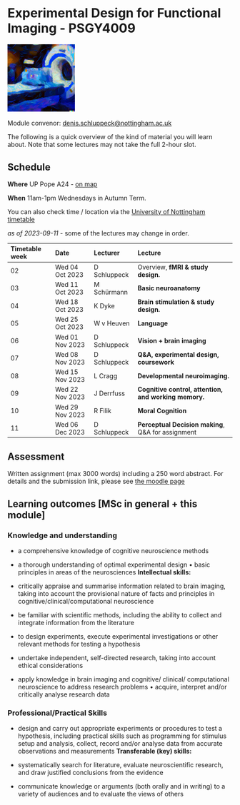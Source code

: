 
# Experimental Design for Functional Imaging - PSGY4009

<img src="imgs/edffi-logo-big.png" width="30%">

Module convenor: <a href="mailto:denis.schluppeck@nottingham.ac.uk?subject=EDFFI-handbook">denis.schluppeck@nottingham.ac.uk</a>

The following is a quick overview of the kind of material you will learn about. Note that some lectures may not take the full 2-hour slot.

## Schedule


**Where** UP Pope A24 - [on map](https://goo.gl/maps/BUB2jYiznrWtvVMY9)

**When**  11am-1pm Wednesdays in Autumn Term.

You can also check time / location via the [University of Nottingham timetable](https://timetabling.nottingham.ac.uk/2324/)

*as of 2023-09-11* - some of the lectures may change in order.

| Timetable week | Date |  Lecturer  | Lecture                                               |
|:--------|:---------------|:------------ |:----------------------------------------------------- |
| 02 | Wed 04 Oct 2023 |  D Schluppeck | Overview, **fMRI & study design.**                    |
| 03 | Wed 11 Oct 2023 |  M Schürmann  | **Basic neuroanatomy**                                |
| 04 | Wed 18 Oct 2023 |  K Dyke       | **Brain stimulation & study design.**                 |
| 05 | Wed 25 Oct 2023 |  W v Heuven   | **Language**                                          |
| 06 | Wed 01 Nov 2023 |  D Schluppeck | **Vision + brain imaging**                            |
| 07 | Wed 08 Nov 2023 |  D Schluppeck | **Q&A, experimental design, coursework**              |
| 08 | Wed 15 Nov 2023 |  L Cragg      | **Developmental neuroimaging.**                       | 
| 09 | Wed 22 Nov 2023 |  J Derrfuss   | **Cognitive control, attention, and working memory.** |
| 10 | Wed 29 Nov 2023 |  R Filik      | **Moral Cognition**                                   |
| 11 | Wed 06 Dec 2023 |  D Schluppeck | **Perceptual Decision making**, Q&A for assignment    |



## Assessment

Written assignment (max 3000 words) including a 250 word abstract. For details and the submission link, please see [the moodle page](https://moodle.nottingham.ac.uk/course/view.php?id=137636)

## Learning outcomes [MSc in general + this module] 

### Knowledge and understanding

- a comprehensive knowledge of cognitive neuroscience methods

- a thorough understanding of optimal experimental design • basic
    principles in areas of the neurosciences **Intellectual skills:**

- critically appraise and summarise information related to brain
    imaging, taking into account the provisional nature of facts and
    principles in cognitive/clinical/computational neuroscience

- be familiar with scientific methods, including the ability to
    collect and integrate information from the literature

- to design experiments, execute experimental investigations or other
    relevant methods for testing a hypothesis

- undertake independent, self-directed research, taking into account
    ethical considerations

- apply knowledge in brain imaging and cognitive/ clinical/
    computational neuroscience to address research problems • acquire,
    interpret and/or critically analyse research data

### Professional/Practical Skills

- design and carry out appropriate experiments or procedures to test a
    hypothesis, including practical skills such as programming for
    stimulus setup and analysis, collect, record and/or analyse data
    from accurate observations and measurements **Transferable (key)
    skills:**

- systematically search for literature, evaluate neuroscientific
    research, and draw justified conclusions from the evidence

- communicate knowledge or arguments (both orally and in writing) to a
    variety of audiences and to evaluate the views of others
